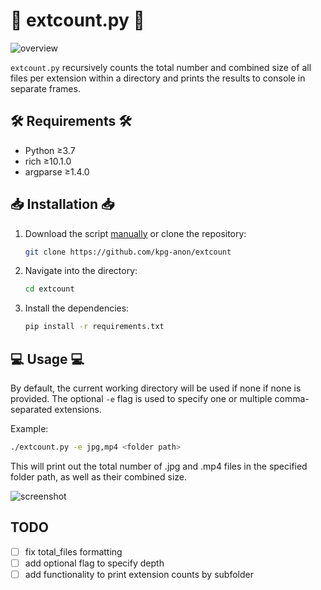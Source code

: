 # 📁 extcount.py 📁
![overview](https://i.imgur.com/Q0tJw6S.png)

`extcount.py` recursively counts the total number and combined size of all files per extension within a directory and prints the results to console in separate frames.

## 🛠️ Requirements 🛠️
- Python ≥3.7
- rich ≥10.1.0
- argparse ≥1.4.0

## 📥 Installation 📥
1. Download the script [manually](https://raw.githubusercontent.com/kpg-anon/extcount/master/extcount.py) or clone the repository:
    ```bash
    git clone https://github.com/kpg-anon/extcount
    ```

2. Navigate into the directory:
    ```bash
    cd extcount
    ```

3. Install the dependencies:
    ```bash
    pip install -r requirements.txt
    ```

## 💻 Usage 💻
By default, the current working directory will be used if none if none is provided. The optional `-e` flag is used to specify one or multiple comma-separated extensions.

Example:

```bash
./extcount.py -e jpg,mp4 <folder path>
```

This will print out the total number of .jpg and .mp4 files in the specified folder path, as well as their combined size.

![screenshot](https://i.imgur.com/HUdLfD5.png)

## TODO

- [ ] fix total_files formatting
- [ ] add optional flag to specify depth
- [ ] add functionality to print extension counts by subfolder
